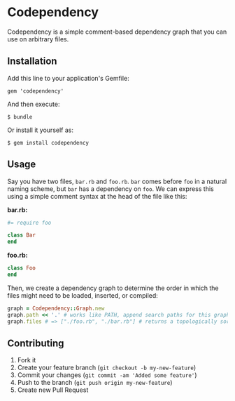 # Codependency

Codependency is a simple comment-based dependency graph that you can use on arbitrary files.

## Installation

Add this line to your application's Gemfile:

    gem 'codependency'

And then execute:

    $ bundle

Or install it yourself as:

    $ gem install codependency

## Usage

Say you have two files, `bar.rb` and `foo.rb`. `bar` comes before `foo` in a
natural naming scheme, but `bar` has a dependency on `foo`. We can express
this using a simple comment syntax at the head of the file like this:

**bar.rb:**

``` rb
#= require foo

class Bar
end
```

**foo.rb:**

``` rb
class Foo
end
```

Then, we create a dependency graph to determine the order in which the files might need to be loaded, inserted, or compiled:

``` rb
graph = Codependency::Graph.new
graph.path << '.' # works like PATH, append search paths for this graph
graph.files # => ["./foo.rb", "./bar.rb"] # returns a topologically sorted list of relative filepaths
```

## Contributing

1. Fork it
2. Create your feature branch (`git checkout -b my-new-feature`)
3. Commit your changes (`git commit -am 'Added some feature'`)
4. Push to the branch (`git push origin my-new-feature`)
5. Create new Pull Request
